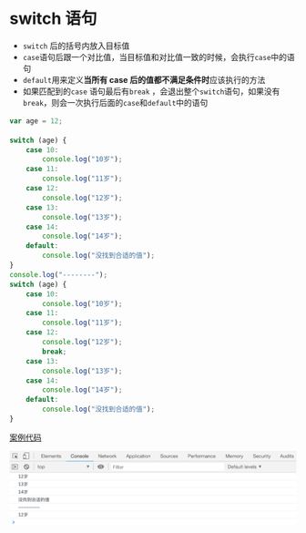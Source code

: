 # switch 语句

-   `switch` 后的括号内放入目标值
-   `case`语句后跟一个对比值，当目标值和对比值一致的时候，会执行`case`中的语句
-   `default`用来定义**当所有 case 后的值都不满足条件时**应该执行的方法
-   如果匹配到的`case` 语句最后有`break` ，会退出整个`switch`语句，如果没有`break`，则会一次执行后面的`case`和`default`中的语句

```js
var age = 12;

switch (age) {
    case 10:
        console.log("10岁");
    case 11:
        console.log("11岁");
    case 12:
        console.log("12岁");
    case 13:
        console.log("13岁");
    case 14:
        console.log("14岁");
    default:
        console.log("没找到合适的值");
}
console.log("--------");
switch (age) {
    case 10:
        console.log("10岁");
    case 11:
        console.log("11岁");
    case 12:
        console.log("12岁");
        break;
    case 13:
        console.log("13岁");
    case 14:
        console.log("14岁");
    default:
        console.log("没找到合适的值");
}
```

[案例代码](./demo/demo01.html)

![](./images/01.png)
